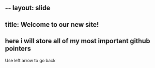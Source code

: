 --
layout: slide
--
title: Welcome to our new site!
--
here i will store all of my most important github pointers 
--
Use left arrow to go back


